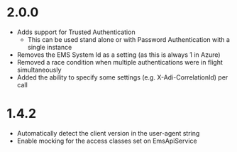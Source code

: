 # 2.0.0

* Adds support for Trusted Authentication
  * This can be used stand alone or with Password Authentication with a single instance
* Removes the EMS System Id as a setting (as this is always 1 in Azure)
* Removed a race condition when multiple authentications were in flight simultaneously
* Added the ability to specify some settings (e.g. X-Adi-CorrelationId) per call

# 1.4.2

* Automatically detect the client version in the user-agent string
* Enable mocking for the access classes set on EmsApiService